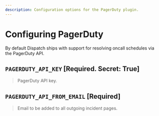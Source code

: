 ```yaml
---
description: Configuration options for the PagerDuty plugin.
---
```


# Configuring PagerDuty

By default Dispatch ships with support for resolving oncall schedules via the PagerDuty API.

## `PAGERDUTY_API_KEY` \[Required. Secret: True\]

> PagerDuty API key.

## `PAGERDUTY_API_FROM_EMAIL` \[Required\]

> Email to be added to all outgoing incident pages.

